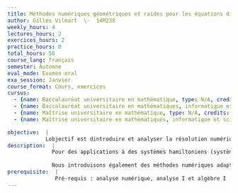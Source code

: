 ```yaml
---
title: Méthodes numériques géométriques et raides pour les équations différentielles
author: Gilles Vilmart  \-  14M238
weekly_hours: 4
lectures_hours: 2
exercices_hours: 2
practice_hours: 0
total_hours: 56
course_lang: français
semester: Automne
eval_mode: Examen oral
exa_session: Janvier
course_format: Cours, exercices
cursus:
  - {name: Baccalauréat universitaire en mathématique, type: N/A, credits: 6}
  - {name: Baccalauréat universitaire en mathématiques, informatique et sciences numériques, type: N/A, credits: 6}
  - {name: Maîtrise universitaire en mathématique, type: N/A, credits: 6}
  - {name: Maîtrise universitaire en mathématiques, informatique et sciences numériques, type: N/A, credits: 6}

objective:  |
            Lobjectif est dintroduire et analyser la résolution numérique des équations différentielles de type raides (ou multi-échelles) dune part, ou avec une structure géométrique importante pour des calculs en temps long dautre part (symplecticité, conservation de lénergie, intégrales premières, etc.).
description:  |
              Pour des applications à des systèmes hamiltoniens (système solaire, dynamique moléculaire, mouvement dun corps rigide), nous présentons plusieurs classes de méthodes numériques (méthodes de collocation, de splitting et de composition) et nous donnons des éléments danalyse rétrograde permettant de justifier le meilleur comportement qualitatif des méthodes symplectiques (énergie et structure préservées). Nous présentons ces développements théoriques issus de la théorie de Butcher pour lordre des méthodes de Runge-Kutta, et qui possèdent des liens avec dautres champs des mathématiques a priori éloignés (algèbres combinatoires darbres pour la renormalisation en théorie quantique des champs). 
              
              Nous introduisons également des méthodes numériques adaptées aux problèmes raides et analysons la construction et la stabilité de ces méthodes. Les applications sont diverses, comme la simulation de réactions chimiques avec lintégration de problèmes déquations aux dérivées partielles raides.
prerequisite:  |
               Pré-requis : analyse numérique, analyse I et algèbre I
---
```

